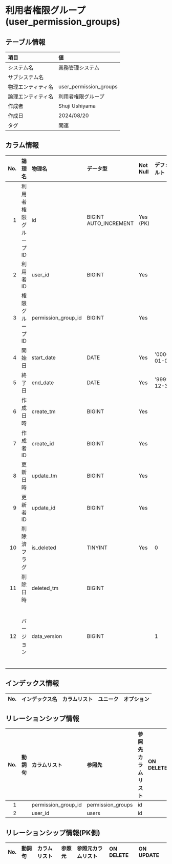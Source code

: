 # 利用者権限グループ (user_permission_groups)

## テーブル情報

| 項目                           | 値                                                                                                   |
|:-------------------------------|:-----------------------------------------------------------------------------------------------------|
| システム名                     | 業務管理システム                                                                                     |
| サブシステム名                 |                                                                                                      |
| 物理エンティティ名             | user_permission_groups                                                                               |
| 論理エンティティ名             | 利用者権限グループ                                                                                   |
| 作成者                         | Shuji Ushiyama                                                                                       |
| 作成日                         | 2024/08/20                                                                                           |
| タグ                           | 関連                                                                                                 |



## カラム情報

| No. | 論理名                         | 物理名                         | データ型                       | Not Null | デフォルト           | 備考                           |
|----:|:-------------------------------|:-------------------------------|:-------------------------------|:---------|:---------------------|:-------------------------------|
|   1 | 利用者権限グループID           | id                             | BIGINT AUTO_INCREMENT          | Yes (PK) |                      |                                |
|   2 | 利用者ID                       | user_id                        | BIGINT                         | Yes      |                      |                                |
|   3 | 権限グループID                 | permission_group_id            | BIGINT                         | Yes      |                      |                                |
|   4 | 開始日                         | start_date                     | DATE                           | Yes      | '0000-01-01'         |                                |
|   5 | 終了日                         | end_date                       | DATE                           | Yes      | '9999-12-31'         |                                |
|   6 | 作成日時                       | create_tm                      | BIGINT                         | Yes      |                      |                                |
|   7 | 作成者ID                       | create_id                      | BIGINT                         | Yes      |                      |                                |
|   8 | 更新日時                       | update_tm                      | BIGINT                         | Yes      |                      |                                |
|   9 | 更新者ID                       | update_id                      | BIGINT                         | Yes      |                      |                                |
|  10 | 削除済フラグ                   | is_deleted                     | TINYINT                        | Yes      | 0                    | 0:未削除 1:削除済み            |
|  11 | 削除日時                       | deleted_tm                     | BIGINT                         |          |                      |                                |
|  12 | バージョン                     | data_version                   | BIGINT                         |          | 1                    | 楽観排他用。レコードのバージョン |



## インデックス情報

| No. | インデックス名                 | カラムリスト                             | ユニーク   | オプション                     | 
|----:|:-------------------------------|:-----------------------------------------|:-----------|:-------------------------------|



## リレーションシップ情報

| No. | 動詞句                         | カラムリスト                             | 参照先                         | 参照先カラムリスト                       | ON DELETE    | ON UPDATE    |
|----:|:-------------------------------|:-----------------------------------------|:-------------------------------|:-----------------------------------------|:-------------|:-------------|
|   1 |                                | permission_group_id                      | permission_groups              | id                                       |              |              |
|   2 |                                | user_id                                  | users                          | id                                       |              |              |



## リレーションシップ情報(PK側)

| No. | 動詞句                         | カラムリスト                             | 参照元                         | 参照元カラムリスト                       | ON DELETE    | ON UPDATE    |
|----:|:-------------------------------|:-----------------------------------------|:-------------------------------|:-----------------------------------------|:-------------|:-------------|


